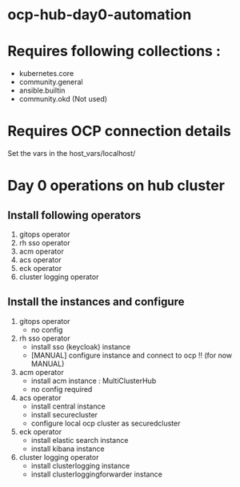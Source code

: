 # ocp-hub-day0-automation

# Requires following collections : 
- kubernetes.core 
- community.general
- ansible.builtin
- community.okd (Not used)

# Requires OCP connection details
Set the vars in the host_vars/localhost/

# Day 0 operations on hub cluster 

## Install following operators
1. gitops operator
2. rh sso operator
3. acm operator
4. acs operator
5. eck operator
6. cluster logging operator

## Install the instances and configure 
1. gitops operator
    - no config
2. rh sso operator
    - install sso (keycloak) instance
    -  [MANUAL] configure instance and connect to ocp !! (for now MANUAL)    
3. acm operator
    - install acm instance : MultiClusterHub
    - no config required
4. acs operator
    - install central instance
    - install securecluster
    - configure local ocp cluster as securedcluster
5. eck operator
    - install elastic search instance
    - install kibana instance
6. cluster logging operator
    - install clusterlogging instance
    - install clusterloggingforwarder instance



